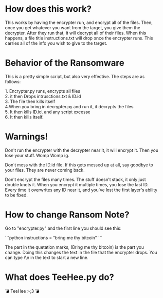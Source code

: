 <h1>How does this work?</h1>
<p>This works by having the encrypter run, and encrypt all of the files. Then, once you get whatever you want from the target, you give them the decrypter. After they run that, it will decrypt all of their files. When this happens, a file title instructions.txt will drop once the encrypter runs. This carries all of the info you wish to give to the target.</p>
<h1>Behavior of the Ransomware</h1>
<p>This is a pretty simple script, but also very effective. The steps are as follows: </p>
<p>1. Encrypter.py runs, encrypts all files <br>2. it then Drops intrusctions.txt & ID.id <br>3. The file then kills itself<br>4.When you bring in decrypter.py and run it, it decrypts the files<br>5. It then kills ID.id, and any script excesse<br>6. It then kills itself.</p>
<h1>Warnings!</h1>
<p>Don't run the encrypter with the decrypter near it, it will encrypt it. Then you lose your stuff. Womp Womp ig.</p>
<p>Don't mess with the ID.id file. If this gets messed up at all, say goodbye to your files. They are never coming back.</p>
<p>Don't encrypt the files many times. The stuff doesn't stack, it only just double knots it. When you encrypt it multiple times, you lose the last ID. Every time it overwrites any ID near it, and you've lost the first layer's ability to be fixed.</p>
<h1>How to change Ransom Note?</h1>
<p>Go to "encrypter.py" and the first line you should see this:</p>
```python
instructions = "bring me thy bitcoin"
```
<p>The part in the quetation marks, (Bring me thy bitcoin) is the part you change. Doing this changes the text in the file that the encrypter drops. You can type \\n in the text to start a new line.</p>
<h1>What does TeeHee.py do?</h1>
<p>💣 TeeHee >;3 💣</p>
